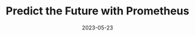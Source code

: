 ---
title: "Predict the Future with Prometheus"
date: 2023-05-23
tags: [""]
dbiblogtitle: predict-the-future-with-prometheus
---